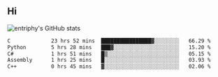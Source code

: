 ## Hi
![entriphy's GitHub stats](https://github-readme-stats.vercel.app/api?username=entriphy&show_icons=true&title_color=2196F3&bg_color=212121&text_color=FAFAFA&hide_border=true)
<!--START_SECTION:waka-->

```txt
C             23 hrs 52 mins  ████████████████▓░░░░░░░░   66.29 %
Python        5 hrs 28 mins   ███▓░░░░░░░░░░░░░░░░░░░░░   15.20 %
C#            1 hrs 51 mins   █▒░░░░░░░░░░░░░░░░░░░░░░░   05.15 %
Assembly      1 hrs 25 mins   █░░░░░░░░░░░░░░░░░░░░░░░░   03.93 %
C++           0 hrs 45 mins   ▓░░░░░░░░░░░░░░░░░░░░░░░░   02.06 %
```

<!--END_SECTION:waka-->
